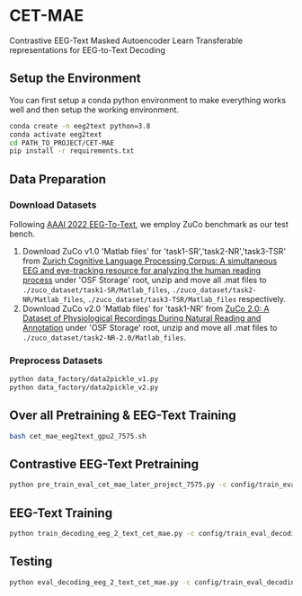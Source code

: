 # CET-MAE
Contrastive EEG-Text Masked Autoencoder Learn Transferable representations for EEG-to-Text Decoding

## Setup the Environment
You can first setup a conda python environment to make everything works well and then setup the working environment.
```bash
conda create -n eeg2text python=3.8
conda activate eeg2text
cd PATH_TO_PROJECT/CET-MAE
pip install -r requirements.txt
```

## Data Preparation

### Download Datasets
Following [AAAI 2022 EEG-To-Text](https://github.com/MikeWangWZHL/EEG-To-Text), we employ ZuCo benchmark as our test bench.

1. Download ZuCo v1.0 'Matlab files' for 'task1-SR','task2-NR','task3-TSR' from [Zurich Cognitive Language Processing Corpus: A simultaneous EEG and eye-tracking resource for analyzing the human reading process](https://osf.io/q3zws/files/) under 'OSF Storage' root, unzip and move all .mat files to `./zuco_dataset/task1-SR/Matlab_files`, `./zuco_dataset/task2-NR/Matlab_files`, `./zuco_dataset/task3-TSR/Matlab_files` respectively.
2. Download ZuCo v2.0 'Matlab files' for 'task1-NR' from [ZuCo 2.0: A Dataset of Physiological Recordings During Natural Reading and Annotation](https://osf.io/2urht/files/) under 'OSF Storage' root, unzip and move all .mat files to `./zuco_dataset/task2-NR-2.0/Matlab_files`.

### Preprocess Datasets
```bash
python data_factory/data2pickle_v1.py
python data_factory/data2pickle_v2.py
```

## Over all Pretraining & EEG-Text Training
```bash
bash cet_mae_eeg2text_gpu2_7575.sh
```

## Contrastive EEG-Text Pretraining

```bash
python pre_train_eval_cet_mae_later_project_7575.py -c config/train_eval_cet_mae_gpu2_7575.yaml
```

## EEG-Text Training
```bash
python train_decoding_eeg_2_text_cet_mae.py -c config/train_eval_decoding_eeg_text_gpu2_7575.yaml
```


## Testing
```bash
python eval_decoding_eeg_2_text_cet_mae.py -c config/train_eval_decoding_eeg_text_gpu2_7575.yaml
```



   

